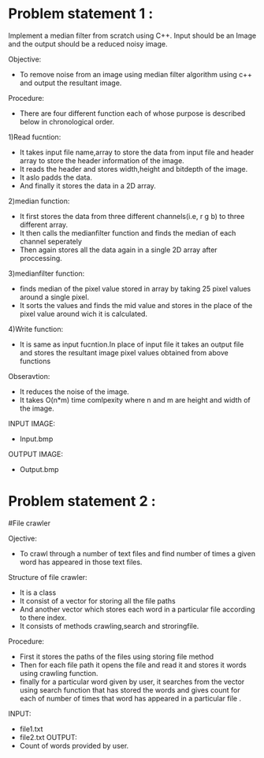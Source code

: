 # Problem statement 1 :
Implement a median filter from scratch using C++. Input should be an Image and the output should be a reduced noisy image.

  Objective:
   * To remove noise from an image using median filter algorithm using c++ and output the resultant image.
  
  Procedure:
   * There are four different function each of whose purpose is described below in chronological order.
  
  1)Read fucntion:
  * It takes input file name,array to store the data from input file and header array to store the header information of the image.
  * It reads the header and stores width,height and bitdepth of the image.
  * It aslo padds the data.
  * And finally it stores the data in a 2D array.
    
   2)median function:
   * It first stores the data from three different channels(i.e, r g b) to three different array.
   * It then calls the medianfilter function and finds the median of each channel seperately
   * Then again stores all the data again in a single 2D array after proccessing.
   
   3)medianfilter function:
   * finds median of the pixel value stored in array by taking 25 pixel values around a single pixel.
   * It sorts the values and finds the mid value and stores in the place of the pixel value around wich it is calculated.
   
   4)Write function:
   * It is same as input fucntion.In place of input file it takes an output file and stores the resultant image pixel values obtained from above functions

  Obseravtion:
  * It reduces the noise of the image.
  * It takes O(n*m) time comlpexity where n and m are height and width of the image.
    
  INPUT IMAGE:
  * Input.bmp
  
  OUTPUT IMAGE:
  * Output.bmp
  


# Problem statement 2 :
#File crawler

 Ojective:
  * To crawl through a number of text files and find number of times a given word has appeared in those text files.
 
 Structure of file crawler:
  * It is a class
  * It consist of a vector for storing all the file paths
  * And another vector which stores each word in a particular file according to there index.
  * It consists of methods crawling,search and stroringfile.
 
 Procedure:
  * First it stores the paths of the files using storing file method
  * Then for each file path it opens the file and read it and stores it words using crawling function. 
  * finally for a particular word given by user, it searches from the vector using search function that has stored the words and gives count for each of number of     times that word has appeared in a particular file  .
  
 INPUT:
  * file1.txt
  * file2.txt
 OUTPUT:
  * Count of words provided  by user.
  
